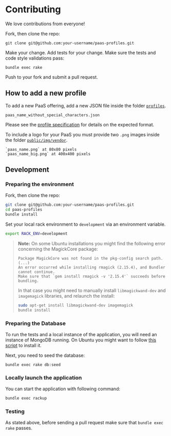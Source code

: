 # Contributing

We love contributions from everyone!

Fork, then clone the repo:

    git clone git@github.com:your-username/paas-profiles.git

Make your change. Add tests for your change. Make sure the tests and code style validations pass:

    bundle exec rake

Push to your fork and submit a pull request.

## How to add a new profile

To add a new PaaS offering, add a new JSON file inside the folder [`profiles`](/profiles/).

    paas_name_without_special_characters.json

Please see the [profile specification](README.md#profile-specification) for details on the expected format.

To include a logo for your PaaS you must provide two `.png` images inside the folder [`public/img/vendor`](/public/img/vendor).

    `paas_name.png` at 80x80 pixels
    `paas_name_big.png` at 400x400 pixels

## Development

### Preparing the environment

Fork, then clone the repo:

``` bash
git clone git@github.com:your-username/paas-profiles.git
cd paas-profiles
bundle install
```

Set your local rack environment to `development` via an environment variable.

``` bash
export RACK_ENV=development
```

> **Note:** On some Ubuntu installations you might find the following
> error concerning the MagickCore package:
>
> ```
> Package MagickCore was not found in the pkg-config search path.
> (...)
> An error occurred while installing rmagick (2.15.4), and Bundler cannot continue.
> Make sure that `gem install rmagick -v '2.15.4'` succeeds before bundling.
> ```
>
> In that case you might need to manually install `libmagickwand-dev`
> and `imagemagick` libraries, and relaunch the install:
>
> ``` bash
> sudo apt-get install libmagickwand-dev imagemagick
> bundle install
> ```

### Preparing the Database

To run the tests and a local instance of the application, you will
need an instance of MongoDB running. On Ubuntu you might want to
follow [this script](https://gist.github.com/rbf/4001e6cc6d74465803f3) to install it.

Next, you need to seed the database:

    bundle exec rake db:seed

### Locally launch the application

You can start the application with following command:

``` bash
bundle exec rackup
```

### Testing

As stated above, before sending a pull request make sure that `bundle exec rake` passes.
